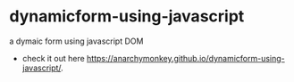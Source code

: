 # dynamicform-using-javascript
a dymaic form using javascript DOM
* check it out here  https://anarchymonkey.github.io/dynamicform-using-javascript/.
